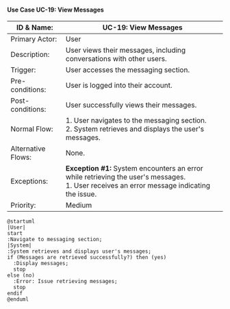 #### Use Case UC-19: View Messages
| ID & Name:         | UC-19: View Messages                                                                                                                            |
| ------------------ | ----------------------------------------------------------------------------------------------------------------------------------------------- |
| Primary Actor:     | User                                                                                                                                            |
| Description:       | User views their messages, including conversations with other users.                                                                            |
| Trigger:           | User accesses the messaging section.                                                                                                            |
| Pre-conditions:    | User is logged into their account.                                                                                                              |
| Post-conditions:   | User successfully views their messages.                                                                                                         |
| Normal Flow:       | 1. User navigates to the messaging section. <br> 2. System retrieves and displays the user's messages.                                          |
| Alternative Flows: | None.                                                                                                                                           |
| Exceptions:        | **Exception #1:** System encounters an error while retrieving the user's messages. <br> 1. User receives an error message indicating the issue. |
| Priority:          | Medium                                                                                                                                          |

```plantuml
@startuml
|User|
start
:Navigate to messaging section;
|System|
:System retrieves and displays user's messages;
if (Messages are retrieved successfully?) then (yes)
  :Display messages;
  stop
else (no)
  :Error: Issue retrieving messages;
  stop
endif
@enduml

```
